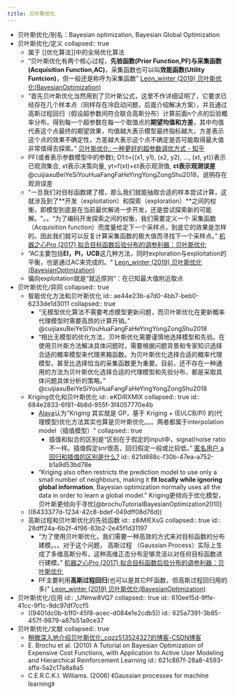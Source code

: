 ```yaml
---
title: 贝叶斯优化
---
```


- 贝叶斯优化/别名：Bayesian optimization, Bayesian Global Optimization
- 贝叶斯优化/定义
  collapsed:: true
	- 属于 [[优化算法]]中的全局优化算法
	- “贝叶斯优化有两个核心过程，**先验函数(Prior Function,PF)**与**采集函数(Acquisition Function,AC)**，采集函数也可以叫**效能函数(Utility Funtcion)**，但一般还是称呼为采集函数” [Leon_winter (2019) 贝叶斯优化(BayesianOptimization)](https://blog.csdn.net/Leon_winter/article/details/86604553)
	- “首先贝叶斯优化当然用到了贝叶斯公式，这里不作详细证明了，它要求已经存在几个样本点（同样存在冷启动问题，后面介绍解决方案），并且通过高斯过程回归（假设超参数间符合联合高斯分布）计算前面n个点的后验概率分布，得到每一个超参数在每一个取值点的**期望均值和方差**，其中均值代表这个点最终的期望效果，均值越大表示模型最终指标越大，方差表示这个点的效果不确定性，方差越大表示这个点不确定是否可能取得最大值非常值得去探索。” [贝叶斯优化: 一种更好的超参数调优方式 - 知乎](https://zhuanlan.zhihu.com/p/29779000)
	- PF(或者表示参数模型中的参数); D1:t={(x1, y1), (x2, y2), …, (xt, yt)}表示已观测集合, xt表示决策向量, yt=f(xt)+εt表示观测值, **εt表示观测误差** @cuijiaxuBeiYeSiYouHuaFangFaHeYingYongZongShu2018，说明存在观测误差
	- "一旦我们对目标函数建了模，那么我们就能抽取合适的样本尝试计算，这就涉及到了**开发（exploitation）和探索（exploration）**之间的权衡，即模型到底是在当前最优解进一步开发，还是尝试探索新的可能解。"。。“为了编码开发探索之间的权衡，我们需要定义一个 采集函数 （Acquisition function）而度量给定下一个采样点，到底它的效果是怎样的。因此我们就可以反复计算采集函数的极大值而寻找下一个采样点。” [机器之心Pro (2017) 拟合目标函数后验分布的调参利器：贝叶斯优化](https://baijiahao.baidu.com/s?id=1576049883424742&wfr=spider&for=pc)
	- “AC主要包括**EI，PI，UCB**这几种方法，同时exploration与exploitation的平衡，也是通过AC来完成的。" [Leon_winter (2019) 贝叶斯优化(BayesianOptimization)](https://blog.csdn.net/Leon_winter/article/details/86604553)
	- 偏向exploitation就是“就近原则”：在已知最大值附近取点
- 贝叶斯优化/异同
  collapsed:: true
	- 智能优化方法和贝叶斯优化
	  id:: ae44e23b-a7d0-4bb7-beb0-6233de1d3011
	  collapsed:: true
		- “无模型优化算法不需要考虑模型更新问题，而贝叶斯优化在更新概率代理模型时需要高昂的计算开销。” @cuijiaxuBeiYeSiYouHuaFangFaHeYingYongZongShu2018
		- “相比无模型的优化方法，贝叶斯优化需要谨慎地选择模型和先验。在使用贝叶斯方法解决具体问题时，需要根据问题背景和专家知识选择合适的概率模型来代理黑箱函数。为贝叶斯优化选择合适的概率代理模型，甚至比选择恰当的采集函数更为重要。目前，还不存在一种通用的方法为贝叶斯优化选择合适的代理模型和先验分布，都是采取具体问题具体分析的策略。” @cuijiaxuBeiYeSiYouHuaFangFaHeYingYongZongShu2018
	- Kriging优化和贝叶斯优化
	  id:: eKDiRXMIX
	  collapsed:: true
	  id:: 684e2833-6f81-4b8d-955f-3f4057770e4b
		- [Alaya](https://www.zhihu.com/question/263567035)认为"Kriging 其实就是 GP，基于 Kriging + (EI/LCB/PI) 的(代理模型)优化方法其实也算是贝叶斯优化。。。两者都属于interpolation model（插值模型）"
		  collapsed:: true
			- 插值和拟合的区别是“区别在于假定的input中，signal/noise ratio不一样。插值假定snr很高，回归假定一般或比较低。” [匿名用户 a 回归和插值的区别是什么?](https://www.zhihu.com/question/24914211/answer/29424692)
			  id:: 621d888c-f30b-47ea-a752-b1a9d53bd78e
		- “Kriging also often restricts the prediction model to use only a small number of neighbours, making it **fit locally while ignoring global information**. Bayesian optimization normally uses all the data in order to learn a global model.” Kriging更倾向于优化模型，贝叶斯更倾向于寻优[@brochuTutorialBayesianOptimization2010]
	- ((6433377d-1234-42c8-bdef-049dff08d76d))
	- 高斯过程和贝叶斯优化的先验函数
	  id:: z8iMIEXsG
	  collapsed:: true
	  id:: 28dff24a-6b2f-4f96-83b2-2e45f1d31197
		- “为了使用贝叶斯优化，我们需要一种高效的方式来对目标函数的分布建模。。。对于这个问题， 高斯过程 （Gaussian Process）实际上生成了多维高斯分布，这种高维正态分布足够灵活以对任何目标函数进行建模。” [机器之心Pro (2017) 拟合目标函数后验分布的调参利器：贝叶斯优化](https://baijiahao.baidu.com/s?id=1576049883424742&wfr=spider&for=pc)
		- PF主要利用**高斯过程回归**(也可以是其它PF函数，但高斯过程回归用的多)" [Leon_winter (2019) 贝叶斯优化(BayesianOptimization)](https://blog.csdn.net/Leon_winter/article/details/86604553)
- 贝叶斯优化/应用
  id:: _UNmw8VQ7
  collapsed:: true
  id:: 610ee15d-9ffe-41cc-9f1c-9dc97df7ccf5
	- ((9401dc0b-b1f0-45f8-acec-d084e1e2cdb5))
	  id:: 625a7391-3b85-457f-9879-a87b51a9ce37
- 贝叶斯优化/文献
  collapsed:: true
	- [稍微深入地介绍贝叶斯优化_cqzz513524327的博客-CSDN博客](https://blog.csdn.net/cqzz513524327/article/details/72772205)
	- E. Brochu et al. (2010) A Tutorial on Bayesian Optimization of Expensive Cost Functions, with Application to Active User Modeling and Hierarchical Reinforcement Learning
	  id:: 621c867f-28a8-4593-affa-5a2c17a8a8a5
	- C.E.R.C.K.I. Williams. (2006) 《Gaussian processes for machine learning》
